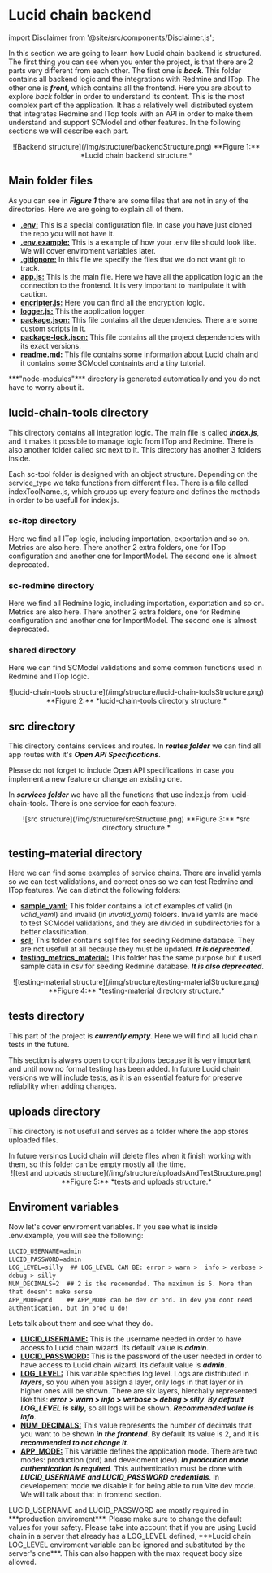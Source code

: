 # Lucid chain backend

import Disclaimer from '@site/src/components/Disclaimer.js';

In this section we are going to learn how Lucid chain backend is structured. The first thing you can see when you enter the project, is that there are 2 parts very different from each other. The first one is ***back***. This folder contains all backend logic and the integrations with Redmine and ITop. The other one is ***front***, which contains all the frontend. Here you are about to explore *back* folder in order to understand its content. This is the most complex part of the application. It has a relatively well distributed system that integrates Redmine and ITop tools with an API in order to make them understand and support SCModel and other features. In the following sections we will describe each part.

<div align="center">
![Backend structure](/img/structure/backendStructure.png)  
**Figure 1:** *Lucid chain backend structure.*
</div>

## Main folder files

As you can see in ***Figure 1*** there are some files that are not in any of the directories. Here we are going to explain all of them.

+ <u>**.env:**</u> This is a special configuration file. In case you have just cloned the repo you will not have it.
+ <u>**.env.example:**</u> This is a example of how your .env file should look like. We will cover enviroment variables later.
+ <u>**.gitignore:**</u> In this file we specify the files that we do not want git to track.
+ <u>**app.js:**</u> This is the main file. Here we have all the application logic an the connection to the frontend. It is very important to manipulate it with caution.
+ <u>**encripter.js:**</u> Here you can find all the encryption logic.
+ <u>**logger.js:**</u> This the application logger.
+ <u>**package.json:**</u> This file contains all the dependencies. There are some custom scripts in it.
+ <u>**package-lock.json:**</u> This file contains all the project dependencies with its exact versions.
+ <u>**readme.md:**</u> This file contains some information about Lucid chain and it contains some SCModel contraints and a tiny tutorial.

<Disclaimer>
***"node-modules"*** directory is generated automatically and you do not have to worry about it.
</Disclaimer>

## lucid-chain-tools directory

This directory contains all integration logic. The main file is called ***index.js***, and it makes it possible to manage logic from ITop and Redmine. There is also another folder called src next to it. This directory has another 3 folders inside.

Each sc-tool folder is designed with an object structure. Depending on the service_type we take functions from different files. There is a file called indexToolName.js, which groups up every feature and defines the methods in order to be usefull for index.js.

### sc-itop directory

Here we find all ITop logic, including importation, exportation and so on. Metrics are also here. There another 2 extra folders, one for ITop configuration and another one for ImportModel. The second one is almost deprecated.

### sc-redmine directory

Here we find all Redmine logic, including importation, exportation and so on. Metrics are also here. There another 2 extra folders, one for Redmine configuration and another one for ImportModel. The second one is almost deprecated.

### shared directory

Here we can find SCModel validations and some common functions used in Redmine and ITop logic.

<div align="center">
![lucid-chain-tools structure](/img/structure/lucid-chain-toolsStructure.png)  
**Figure 2:** *lucid-chain-tools directory structure.*
</div>

## src directory

This directory contains services and routes. In ***routes folder*** we can find all app routes with it's ***Open API Specifications***.

<Disclaimer>
Please do not forget to include Open API specifications in case you implement a new feature or change an existing one.
</Disclaimer>

In ***services folder*** we have all the functions that use index.js from lucid-chain-tools. There is one service for each feature.

<div align="center">
![src structure](/img/structure/srcStructure.png)  
**Figure 3:** *src directory structure.*
</div>

## testing-material directory

Here we can find some examples of service chains. There are invalid yamls so we can test validations, and correct ones so we can test Redmine and ITop features. We can distinct the following folders:

+ <u>**sample_yaml:**</u> This folder contains a lot of examples of valid (in *valid_yaml*) and invalid (in *invalid_yaml*) folders. Invalid yamls are made to test SCModel validations, and they are divided in subdirectories for a better classification.
+ <u>**sql:**</u> This folder contains sql files for seeding Redmine database. They are not usefull at all because they must be updated. ***It is deprecated.***
+ <u>**testing_metrics_material:**</u> This folder has the same purpose but it used sample data in csv for seeding Redmine database. ***It is also deprecated.***

<div align="center">
![testing-material structure](/img/structure/testing-materialStructure.png)  
**Figure 4:** *testing-material directory structure.*
</div>

## tests directory

This part of the project is ***currently empty***. Here we will find all lucid chain tests in the future.

<Disclaimer>
This section is always open to contributions because it is very important and until now no formal testing has been added. In future Lucid chain versions we will include tests, as it is an essential feature for preserve reliability when adding changes.
</Disclaimer>

## uploads directory

This directory is not usefull and serves as a folder where the app stores uploaded files.

<Disclaimer>
In future versinos Lucid chain will delete files when it finish working with them, so this folder can be empty mostly all the time.
</Disclaimer>

<div align="center">
![test and uploads structure](/img/structure/uploadsAndTestStructure.png)  
**Figure 5:** *tests and uploads structure.*
</div>

## Enviroment variables

Now let's cover enviroment variables. If you see what is inside .env.example, you will see the following:

```.env
LUCID_USERNAME=admin
LUCID_PASSWORD=admin
LOG_LEVEL=silly  ## LOG_LEVEL CAN BE: error > warn >  info > verbose > debug > silly
NUM_DECIMALS=2  ## 2 is the recomended. The maximum is 5. More than that doesn't make sense
APP_MODE=prd    ## APP_MODE can be dev or prd. In dev you dont need authentication, but in prod u do!
```

Lets talk about them and see what they do.

+ <u>**LUCID_USERNAME:**</u> This is the username needed in order to have access to Lucid chain wizard. Its default value is ***admin***.
+ <u>**LUCID_PASSWORD:**</u> This is the password of the user needed in order to have access to Lucid chain wizard. Its default value is ***admin***.
+ <u>**LOG_LEVEL:**</u> This variable specifies log level. Logs are distributed in ***layers***, so you when you assign a layer, only logs in that layer or in higher ones will be shown. There are six layers, hierchally represented like this: ***error > warn >  info > verbose > debug > silly***. ***By default LOG_LEVEL is silly***, so all logs will be shown. ***Recommended value is info***.
+ <u>**NUM_DECIMALS:**</u> This value represents the number of decimals that you want to be shown ***in the frontend***. By default its value is 2, and it is ***recommended to not change it***.
+ <u>**APP_MODE:**</u> This variable defines the application mode. There are two modes: production (prd) and develoment (dev). ***In prodcution mode authentication is required***. This authentication must be done with ***LUCID_USERNAME and LUCID_PASSWORD credentials***. In developement mode we disable it for being able to run Vite dev mode. We will talk about that in frontend section.

<Disclaimer>
LUCID_USERNAME and LUCID_PASSWORD are mostly required in ***production enviroment***. Please make sure to change the default values for your safety.
</Disclaimer>

<Disclaimer>
Please take into account that if you are using Lucid chain in a server that already has a LOG_LEVEL defined, ***Lucid chain LOG_LEVEL enviroment variable can be ignored and substituted by the server's one***. This can also happen with the max request body size allowed.
</Disclaimer>
